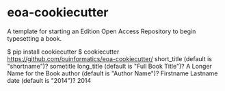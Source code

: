 eoa-cookiecutter
================

A template for starting an Edition Open Access Repository to begin typesetting a book.

  $ pip install cookiecutter
  $ cookiecutter https://github.com/ouinformatics/eoa-cookiecutter/
  short_title (default is "shortname")? sometitle
  long_title (default is "Full Book Title")? A Longer Name for the Book
  author (default is "Author Name")? Firstname Lastname
  date (default is "2014")? 2014
